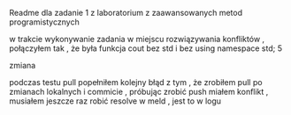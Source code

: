 Readme dla zadanie 1 z laboratorium z zaawansowanych metod programistycznych

w trakcie wykonywanie zadania w miejscu rozwiązywania konfliktów , połączyłem tak , że była funkcja cout bez std i bez using namespace std;
5

zmiana

podczas testu pull popełniłem kolejny błąd z tym , że zrobiłem pull po zmianach lokalnych i commicie , próbując zrobić push miałem konflikt , musiałem jeszcze raz robić resolve w meld , jest to w logu 
